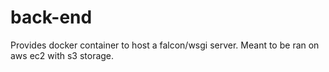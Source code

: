 # back-end

Provides docker container to host a falcon/wsgi server.
Meant to be ran on aws ec2 with s3 storage.
